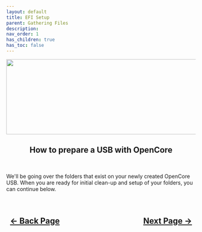 ```yaml
---
layout: default
title: EFI Setup
parent: Gathering Files
description: 
nav_order: 1
has_children: true
has_toc: false
---
```


<style>
  .navigation-container {
    display: flex;
    justify-content: space-between;
    align-items: center;
    width: 100%;
  }
  
  .nav-button {
    margin: 10px;
  }
</style>

<p align="center">
  <img width="650" height="200" src="../../../../assets/Headers/Header-EFISetup.png">
</p>

<h2 align="center">How to prepare a USB with OpenCore</h2>
<br>

We'll be going over the folders that exist on your newly created OpenCore USB. When you are ready for initial clean-up and setup of your folders, you can continue below.

<h2 align="center">
  <br>
  <div class="navigation-container">
    <a class="nav-button" href="../../index">&larr; Back Page</a>
    <a class="nav-button" href="../01-ACPI/index">Next Page &rarr;</a>
  </div>
  <br>
</h2>
